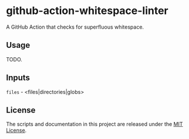 # github-action-whitespace-linter

A GitHub Action that checks for superfluous whitespace.

## Usage

TODO.

## Inputs

`files` - <files|directories|globs>

## License

The scripts and documentation in this project are released under the [MIT License](./LICENSE).
